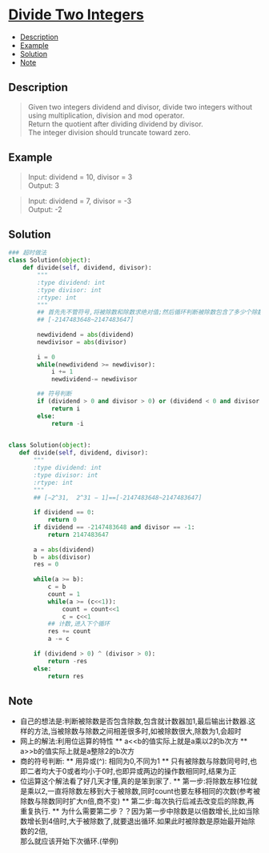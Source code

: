 # [Divide Two Integers](https://leetcode.com/problems/divide-two-integers/description/)

<!-- GFM-TOC -->
* <a href="#Description">Description</a>
* <a href="#Example">Example</a>
* <a href="#Solution">Solution</a>
* <a href="#Note">Note</a>
<!-- GFM-TOC -->


## <a name="Description">Description</a>
>Given two integers dividend and divisor, divide two integers without using multiplication, division and mod operator.</br>
Return the quotient after dividing dividend by divisor.</br>
The integer division should truncate toward zero.</br>

## <a name="Example">Example</a>
>Input: dividend = 10, divisor = 3</br>
Output: 3</br>

>Input: dividend = 7, divisor = -3</br>
Output: -2</br>

## <a name="Solution">Solution</a>
```python
### 超时做法
class Solution(object):
    def divide(self, dividend, divisor):
        """
        :type dividend: int
        :type divisor: int
        :rtype: int
        """
        ## 首先先不管符号,将被除数和除数求绝对值;然后循环判断被除数包含了多少个除数,最后输出个数及判断正负号
        ## [-2147483648~2147483647] 
               
        newdividend = abs(dividend)
        newdivisor = abs(divisor)
        
        i = 0
        while(newdividend >= newdivisor):
            i += 1 
            newdividend-= newdivisor

        ## 符号判断
        if (dividend > 0 and divisor > 0) or (dividend < 0 and divisor < 0):
            return i
        else:
            return -i
    
 ```
 ```python
 class Solution(object):
    def divide(self, dividend, divisor):
        """
        :type dividend: int
        :type divisor: int
        :rtype: int
        """
        ## [−2^31,  2^31 − 1]==[-2147483648~2147483647] 
        
        if dividend == 0:
            return 0
        if dividend == -2147483648 and divisor == -1:
            return 2147483647
        
        a = abs(dividend)
        b = abs(divisor)
        res = 0
        
        while(a >= b):            
            c = b
            count = 1
            while(a >= (c<<1)):
                count = count<<1
                c = c<<1
            ## 计数,进入下个循环
            res += count
            a -= c
        
        if (dividend > 0) ^ (divisor > 0):
            return -res
        else:
            return res
 ``` 
## <a name="Note">Note</a>
* 自己的想法是:判断被除数是否包含除数,包含就计数器加1,最后输出计数器.这样的方法,当被除数与除数之间相差很多时,如被除数很大,除数为1,会超时
* 网上的解法:利用位运算的特性
  ** a<<b的值实际上就是a乘以2的b次方 
  ** a>>b的值实际上就是a整除2的b次方 
* 商的符号判断:
  ** 用异或(^): 相同为0,不同为1
  ** 只有被除数与除数同号时,也即二者均大于0或者均小于0时,也即异或两边的操作数相同时,结果为正
* 位运算这个解法看了好几天才懂,真的是笨到家了.
  ** 第一步:将除数左移1位就是乘以2,一直将除数左移到大于被除数,同时count也要左移相同的次数(参考被除数与除数同时扩大n倍,商不变)
  ** 第二步:每次执行后减去改变后的除数,再重复执行.
  ** 为什么需要第二步？？因为第一步中除数是以倍数增长,比如当除数增长到4倍时,大于被除数了,就要退出循环.如果此时被除数是原始最开始除数的2倍,</br>
  那么就应该开始下次循环.(举例)

